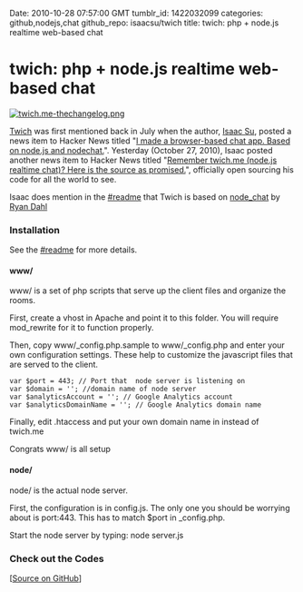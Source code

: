 Date: 2010-10-28 07:57:00 GMT
tumblr_id: 1422032099
categories: github,nodejs,chat
github_repo: isaacsu/twich
title: twich: php + node.js realtime web-based chat

# twich: php + node.js realtime web-based chat

<a href="http://twich.me/thechangelog"><img src="http://f.cl.ly/items/411d41ba4e5500dec3d5/twich.me-thechangelog.png" alt="twich.me-thechangelog.png" /></a>

[Twich](http://twich.me) was first mentioned back in July when the author, [Isaac Su](http://github.com/isaacsu), posted a news item to Hacker News titled "[I made a browser-based chat app. Based on node.js and nodechat.](http://news.ycombinator.com/item?id=1590173)". Yesterday (October 27, 2010), Isaac posted another news item to Hacker News titled "[Remember twich.me (node.js realtime chat)? Here is the source as promised.](http://news.ycombinator.com/item?id=1840914)", officially open sourcing his code for all the world to see.

Isaac does mention in the [#readme](http://github.com/isaacsu/twich#readme) that Twich is based on [node_chat](http://github.com/ry/node_chat) by [Ryan Dahl](http://github.com/ry)

### Installation

See the [#readme](http://github.com/isaacsu/twich#readme) for more details.

#### www/

www/ is a set of php scripts that serve up the client files and organize the rooms.

First, create a vhost in Apache and point it to this folder. You will require mod_rewrite for it to function properly.

Then, copy www/_config.php.sample to www/_config.php and enter your own configuration settings. These help to customize the javascript files that are served to the client.

    var $port = 443; // Port that  node server is listening on
    var $domain = ''; //domain name of node server
    var $analyticsAccount = ''; // Google Analytics account
    var $analyticsDomainName = ''; // Google Analytics domain name

Finally, edit .htaccess and put your own domain name in instead of twich.me

Congrats www/ is all setup

#### node/

node/ is the actual node server.

First, the configuration is in config.js. The only one you should be worrying about is port:443. This has to match $port in _config.php.

Start the node server by typing: node server.js

### Check out the Codes

[[Source on GitHub](http://github.com/isaacsu/twich)]
